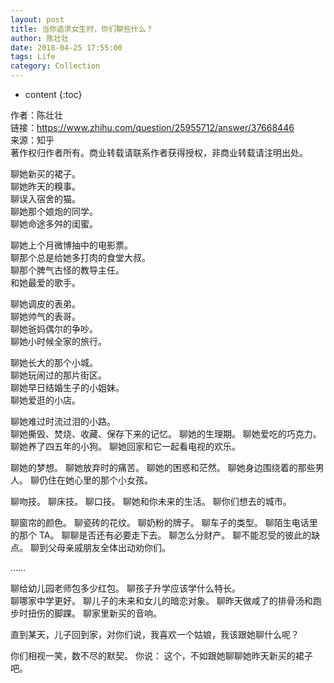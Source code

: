 ```yaml
---
layout: post
title: 当你追求女生时，你们聊些什么？
author: 陈壮壮
date: 2018-04-25 17:55:00
tags: Life
category: Collection
---
```

* content
{:toc}

作者：陈壮壮  
链接：https://www.zhihu.com/question/25955712/answer/37668446      
来源：知乎   
著作权归作者所有。商业转载请联系作者获得授权，非商业转载请注明出处。





聊她新买的裙子。  
聊她昨天的糗事。   
聊误入宿舍的猫。   
聊她那个娘炮的同学。   
聊她命途多舛的闺蜜。  
    
聊她上个月微博抽中的电影票。   
聊那个总是给她多打肉的食堂大叔。   
聊那个脾气古怪的教导主任。   
和她最爱的歌手。    
  
聊她调皮的表弟。   
聊她帅气的表哥。   
聊她爸妈偶尔的争吵。   
聊她小时候全家的旅行。  
    
聊她长大的那个小城。   
聊她玩闹过的那片街区。   
聊她早日结婚生子的小姐妹。   
聊她爱逛的小店。    
  
聊她难过时流过泪的小路。   
聊她撕毁、焚烧、收藏、保存下来的记忆。 
聊她的生理期。 
聊她爱吃的巧克力。 
聊她养了四五年的小狗。 
聊她回家和它一起看电视的欢乐。  
   
聊她的梦想。 
聊她放弃时的痛苦。 
聊她的困惑和茫然。 
聊她身边围绕着的那些男人。 
聊仍住在她心里的那个小女孩。  
  
聊吻技。 
聊床技。 
聊口技。 
聊她和你未来的生活。 
聊你们想去的城市。  
  
聊窗帘的颜色。 
聊瓷砖的花纹。
聊奶粉的牌子。 
聊车子的类型。 
聊陌生电话里的那个 TA。 
聊聊是否还有必要走下去。 
聊怎么分财产。 
聊不能忍受的彼此的缺点。 
聊到父母亲戚朋友全体出动劝你们。 
  
……  
  
聊给幼儿园老师包多少红包。 
聊孩子升学应该学什么特长。  
聊哪家中学更好。 
聊儿子的未来和女儿的暗恋对象。 
聊昨天做咸了的排骨汤和跑步时扭伤的脚踝。 
聊家里新买的音响。
    
直到某天，儿子回到家，对你们说，我喜欢一个姑娘，我该跟她聊什么呢？   
  
你们相视一笑，数不尽的默契。 
你说： 
这个，不如跟她聊聊她昨天新买的裙子吧。